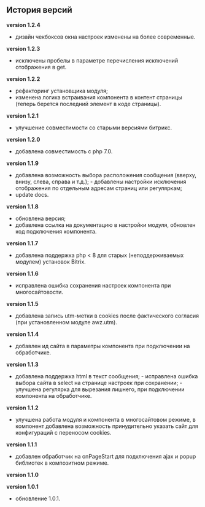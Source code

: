 <!-- cl-start -->
## История версий

**version 1.2.4**    
- дизайн чекбоксов окна настроек изменены на более современные.    

**version 1.2.3**    
- исключены пробелы в параметре перечисления исключений отображения в get.    

**version 1.2.2**    
- рефакторинг установщика модуля;    
- изменена логика встраивания компонента в контент страницы (теперь берется последний элемент </body> в коде страницы).    

**version 1.2.1**    
- улучшение совместимости со старыми версиями битрикс.    

**version 1.2.0**    
- добавлена совместимость с php 7.0.    

**version 1.1.9**    
- добавлена возможность выбора расположения сообщения (вверху, внизу, слева, справа и т.д.); - добавлены настройки исключения отображения по отдельным адресам страниц или регуляркам;    
- update docs.    

**version 1.1.8**    
- обновлена версия;    
- добавлена ссылка на документацию в настройки модуля, обновлен код подключения компонента.    

**version 1.1.7**    
- добавлена поддержка php < 8 для старых (неподдерживаемых модулем) установок Bitrix.    

**version 1.1.6**    
- исправлена ошибка сохранения настроек компонента при многосайтовости.    

**version 1.1.5**    
- добавлена запись utm-метки в cookies после фактического согласия (при установленном модуле awz.utm).    

**version 1.1.4**    
- добавлен ид сайта в параметры компонента при подключении на обработчике.    

**version 1.1.3**    
- добавлена поддержка html в текст сообщения; - исправлена ошибка выбора сайта в select на странице настроек при сохранении; - улучшена регулярка для вырезания лишнего, при подключении компонента на обработчике.    

**version 1.1.2**    
- улучшена работа модуля и компонента в многосайтовом режиме, в компонент добавлена возможность принудительно указать сайт для конфигураций с переносом cookies.    

**version 1.1.1**    
- добавлен обработчик на onPageStart для подключения ajax и popup библиотек в композитном режиме.    

**version 1.1.0**    

**version 1.0.1**    
- обновление 1.0.1.    
<!-- cl-end -->
